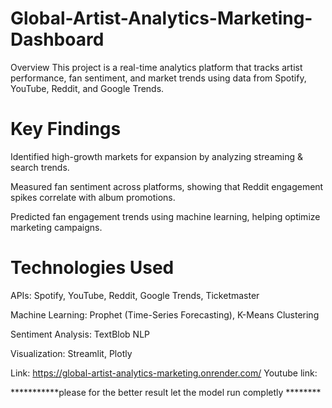 # Global-Artist-Analytics-Marketing-Dashboard

Overview This project is a real-time analytics platform that tracks artist performance, fan sentiment, and market trends using data from Spotify, YouTube, Reddit, and Google Trends.

# Key Findings

Identified high-growth markets for expansion by analyzing streaming & search trends.

Measured fan sentiment across platforms, showing that Reddit engagement spikes correlate with album promotions.

Predicted fan engagement trends using machine learning, helping optimize marketing campaigns.

# Technologies Used

APIs: Spotify, YouTube, Reddit, Google Trends, Ticketmaster

Machine Learning: Prophet (Time-Series Forecasting), K-Means Clustering

Sentiment Analysis: TextBlob NLP

Visualization: Streamlit, Plotly

Link: https://global-artist-analytics-marketing.onrender.com/
Youtube link: 

***********please for the better result let the model run completly ********

